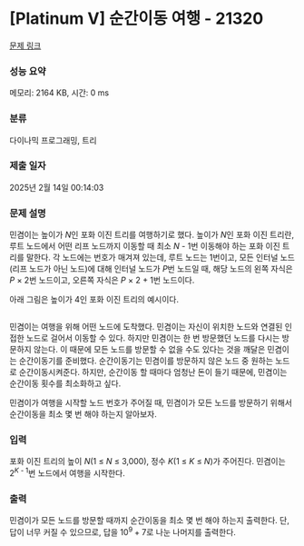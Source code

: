 # [Platinum V] 순간이동 여행 - 21320 

[문제 링크](https://www.acmicpc.net/problem/21320) 

### 성능 요약

메모리: 2164 KB, 시간: 0 ms

### 분류

다이나믹 프로그래밍, 트리

### 제출 일자

2025년 2월 14일 00:14:03

### 문제 설명

<p>민겸이는 높이가 <em>N</em>인 포화 이진 트리를 여행하기로 했다. 높이가 <em>N</em>인 포화 이진 트리란, 루트 노드에서 어떤 리프 노드까지 이동할 때 최소 <em>N </em>- 1번 이동해야 하는 포화 이진 트리를 말한다. 각 노드에는 번호가 매겨져 있는데, 루트 노드는 1번이고, 모든 인터널 노드(리프 노드가 아닌 노드)에 대해 인터널 노드가 <em>P</em>번 노드일 때, 해당 노드의 왼쪽 자식은 <em>P </em>× 2번 노드이고, 오른쪽 자식은 <em>P </em>× 2 + 1번 노드이다.</p>

<p>아래 그림은 높이가 4인 포화 이진 트리의 예시이다.</p>

<p style="text-align: center;"><img alt="" src="https://upload.acmicpc.net/673f1e3d-c966-45ed-a512-590510ce16c2/-/preview/"></p>

<p>민겸이는 여행을 위해 어떤 노드에 도착했다. 민겸이는 자신이 위치한 노드와 연결된 인접한 노드로 걸어서 이동할 수 있다. 하지만 민겸이는 한 번 방문했던 노드를 다시는 방문하지 않는다. 이 때문에 모든 노드를 방문할 수 없을 수도 있다는 것을 깨달은 민겸이는 순간이동기를 준비했다. 순간이동기는 민겸이를 방문하지 않은 노드 중 원하는 노드로 순간이동시켜준다. 하지만, 순간이동 할 때마다 엄청난 돈이 들기 때문에, 민겸이는 순간이동 횟수를 최소화하고 싶다.</p>

<p>민겸이가 여행을 시작할 노드 번호가 주어질 때, 민겸이가 모든 노드를 방문하기 위해서 순간이동을 최소 몇 번 해야 하는지 알아보자.</p>

### 입력 

 <p>포화 이진 트리의 높이 <em>N</em>(1 ≤ <em>N</em> ≤ 3,000), 정수 <em>K</em>(1 ≤ <em>K</em> ≤ <em>N</em>)가 주어진다. 민겸이는 2<sup><em>K </em>- 1</sup>번 노드에서 여행을 시작한다.</p>

### 출력 

 <p>민겸이가 모든 노드를 방문할 때까지 순간이동을 최소 몇 번 해야 하는지 출력한다. 단, 답이 너무 커질 수 있으므로, 답을 10<sup>9 </sup>+ 7로 나눈 나머지를 출력한다.</p>

